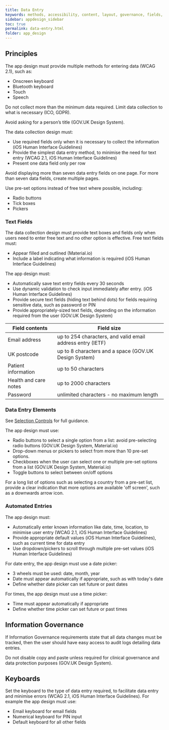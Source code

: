 ```yaml
---
title: Data Entry  
keywords: methods, accessibility, content, layout, governance, fields, touch, speech, mic, 
sidebar: appdesign_sidebar
toc: true
permalink: data-entry.html
folder: app_design 
---
```


## Principles
The app design must provide multiple methods for entering data (WCAG 2.1), such as: 

* Onscreen keyboard
* Bluetooth keyboard
* Touch
* Speech  
  
Do not collect more than the minimum data required. Limit data collection to what is necessary (ICO, GDPR).   

Avoid asking for a person’s title (GOV.UK Design System).  

The data collection design must:
* Use required fields only when it is necessary to collect the information (iOS Human Interface Guidelines)
* Provide the simplest data entry method, to minimise the need for text entry (WCAG 2.1, iOS Human Interface Guidelines) 
* Present one data field only per row

Avoid displaying more than seven data entry fields on one page. For more than seven data fields, create multiple pages.  

Use pre-set options instead of free text where possible, including:
* Radio buttons
* Tick boxes 
* Pickers

### Text Fields
The data collection design must provide text boxes and fields only when users need to enter free text and no other option is effective. Free text fields must:
* Appear filled and outlined (Material.io)
* Include a label indicating what information is required (iOS Human Interface Guidelines)

The app design must:
* Automatically save text entry fields every 30 seconds
* Use dynamic validation to check input immediately after entry. (iOS Human Interface Guidelines)
* Provide secure text fields (hiding text behind dots) for fields requiring sensitive data, such as password or PIN
* Provide appropriately-sized text fields, depending on the information required from the user (GOV.UK Design System)

|Field contents | Field size|
|------------|------------|
|Email address | up to 254 characters, and valid email address entry (IETF)|
|UK postcode | up to 8 characters and a space (GOV.UK Design System)|
|Patient information | up to 50 characters |
|Health and care notes | up to 2000 characters |
|Password | unlimited characters - no maximum length |

### Data Entry Elements

See [Selection Controls](/selection-controls.html) for full guidance. 

The app design must use:
* Radio buttons to select a single option from a list: avoid pre-selecting radio buttons (GOV.UK Design System, Material.io)
* Drop-down menus or pickers to select from more than 10 pre-set options. 
* Checkboxes when the user can select one or multiple pre-set options from a list (GOV.UK Design System, Material.io)
* Toggle buttons to select between on/off options

For a long list of options such as selecting a country from a pre-set list, provide a clear indication that more options are available 'off screen', such as a downwards arrow icon.   

### Automated Entries

The app design must: 
* Automatically enter known information like date, time, location, to minimise user entry (WCAG 2.1, iOS Human Interface Guidelines)
* Provide appropriate default values (iOS Human Interface Guidelines), such as current time for data entry
* Use dropdown/pickers to scroll through multiple pre-set values (iOS Human Interface Guidelines) 

For date entry, the app design must use a date picker: 
* 3 wheels must be used: date, month, year
* Date must appear automatically if appropriate, such as with today's date
* Define whether date picker can set future or past dates

For times, the app design must use a time picker: 
* Time must appear automatically if appropriate
* Define whether time picker can set future or past times

## Information Governance
If Information Governance requirements state that all data changes must be tracked, then the user should have easy access to audit logs detailing data entries.    

Do not disable copy and paste unless required for clinical governance and data protection purposes (GOV.UK Design System). 

## Keyboards
Set the keyboard to the type of data entry required, to facilitate data entry and minimise errors (WCAG 2.1, iOS Human Interface Guidelines). For example the app design must use:
* Email keyboard for email fields
* Numerical keyboard for PIN input
* Default keyboard for all other fields
